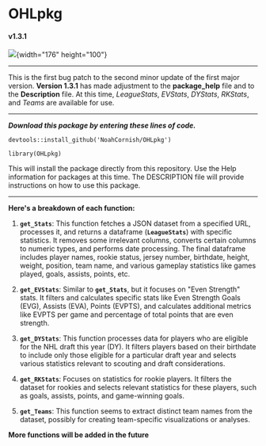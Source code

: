 # **OHLpkg**

#### **v1.3.1**

![](https://1000logos.net/wp-content/uploads/2018/10/Ontario-Hockey-League-logo.png){width="176" height="100"}

------------------------------------------------------------------------

This is the first bug patch to the second minor update of the first major version. **Version 1.3.1** has made adjustment to the **package_help** file and to the **Description** file. At this time, *LeagueStats*, *EVStats*, *DYStats*, *RKStats*, and *Teams* are available for use.

------------------------------------------------------------------------

***Download this package by entering these lines of code.***

`devtools::install_github('NoahCornish/OHLpkg')`

`library(OHLpkg)`

This will install the package directly from this repository. Use the Help information for packages at this time. The DESCRIPTION file will provide instructions on how to use this package.

------------------------------------------------------------------------

**Here's a breakdown of each function:**

1.  **`get_Stats`**: This function fetches a JSON dataset from a specified URL, processes it, and returns a dataframe (**`LeagueStats`**) with specific statistics. It removes some irrelevant columns, converts certain columns to numeric types, and performs date processing. The final dataframe includes player names, rookie status, jersey number, birthdate, height, weight, position, team name, and various gameplay statistics like games played, goals, assists, points, etc.

2.  **`get_EVStats`**: Similar to **`get_Stats`**, but it focuses on "Even Strength" stats. It filters and calculates specific stats like Even Strength Goals (EVG), Assists (EVA), Points (EVPTS), and calculates additional metrics like EVPTS per game and percentage of total points that are even strength.

3.  **`get_DYStats`**: This function processes data for players who are eligible for the NHL draft this year (DY). It filters players based on their birthdate to include only those eligible for a particular draft year and selects various statistics relevant to scouting and draft considerations.

4.  **`get_RKStats`**: Focuses on statistics for rookie players. It filters the dataset for rookies and selects relevant statistics for these players, such as goals, assists, points, and game-winning goals.

5.  **`get_Teams`**: This function seems to extract distinct team names from the dataset, possibly for creating team-specific visualizations or analyses.

**More functions will be added in the future**
